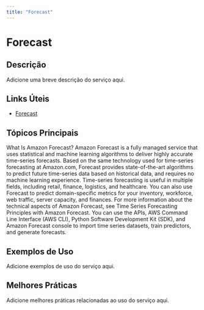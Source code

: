 ```yaml
---
title: "Forecast"
---
```


# Forecast

## Descrição

Adicione uma breve descrição do serviço aqui.

## Links Úteis

- [Forecast](https://docs.aws.amazon.com/forecast/latest/dg/what-is-forecast.html)

## Tópicos Principais

What Is Amazon Forecast?
Amazon Forecast is a fully managed service that uses statistical and machine learning algorithms
    to deliver highly accurate time-series forecasts. Based on the same technology used for
    time-series forecasting at Amazon.com, Forecast provides state-of-the-art algorithms to predict
    future time-series data based on historical data, and requires no machine learning
    experience.
Time-series forecasting is useful in multiple fields, including retail, finance, logistics,
    and healthcare. You can also use Forecast to predict domain-specific metrics for your
    inventory, workforce, web traffic, server capacity, and finances.
For more information about the technical aspects of Amazon Forecast, see Time Series Forecasting Principles with Amazon Forecast.
You can use the APIs, AWS Command Line Interface (AWS CLI), Python
        Software Development Kit (SDK), and Amazon Forecast
        console to import time series datasets, train predictors, and generate
      forecasts.

## Exemplos de Uso

Adicione exemplos de uso do serviço aqui.

## Melhores Práticas

Adicione melhores práticas relacionadas ao uso do serviço aqui.

